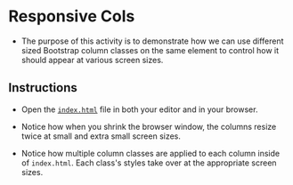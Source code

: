 # Responsive Cols

* The purpose of this activity is to demonstrate how we can use different sized Bootstrap column classes on the same element to control how it should appear at various screen sizes.

## Instructions

* Open the [`index.html`](Solved/index.html) file in both your editor and in your browser.

* Notice how when you shrink the browser window, the columns resize twice at small and extra small screen sizes.

* Notice how multiple column classes are applied to each column inside of `index.html`. Each class's styles take over at the appropriate screen sizes.
